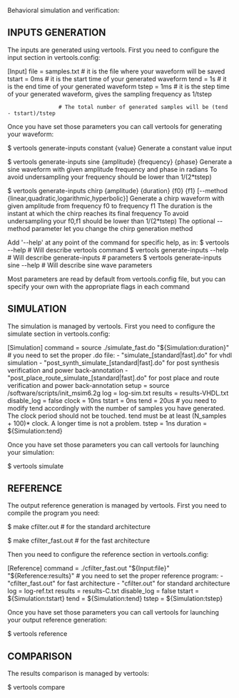 Behavioral simulation and verification:

## INPUTS GENERATION ##
The inputs are generated using vertools. First you need to configure the input section in vertools.config:

[Input]
file = samples.txt	# it is the file where your waveform will be saved
tstart = 0ms		# it is the start time of your generated waveform
tend = 1s			# it is the end time of your generated waveform
tstep = 1ms			# it is the step time of your generated waveform, gives the sampling frequency as 1/tstep

					# The total number of generated samples will be (tend - tstart)/tstep

Once you have set those parameters you can call vertools for generating your waveform:

 $ vertools generate-inputs constant {value} 
	Generate a constant value input
 
 $ vertools generate-inputs sine {amplitude} {frequency} {phase}
	Generate a sine waveform with given amplitude frequency and phase in radians
	To avoid undersampling your frequency should be lower than 1/(2*tstep)

 $ vertools generate-inputs chirp {amplitude} {duration} {f0} {f1} [--method {linear,quadratic,logarithmic,hyperbolic}]
	Generate a chirp waveform  with given amplitude from frequency f0 to frequency f1
	The duration is the instant at which the chirp reaches its final frequency 
	To avoid undersampling your f0,f1 should be lower than 1/(2*tstep)
	The optional --method parameter let you change the chirp generation method

Add '--help' at any point of the command for specific help, as in:
  $ vertools --help                        # Will describe vertools command
  $ vertools generate-inputs --help        # Will describe generate-inputs 
                                           # parameters
  $ vertools generate-inputs sine --help   # Will describe sine wave parameters

Most parameters are read by default from vertools.config file, but you can 
specify your own with the appropriate flags in each command


## SIMULATION ##
The simulation is managed by vertools. First you need to configure the simulate section in vertools.config:

[Simulation]
command = source ./simulate_fast.do "${Simulation:duration}"	# you need to set the proper .do file:
																- "simulate_[standard|fast].do" for vhdl simulation
																- "post_synth_simulate_[standard|fast].do" for post synthesis 
																	verification and power back-annotation
																- "post_place_route_simulate_[standard|fast].do" for post
																	place and route verification and power back-annotation
setup = source /software/scripts/init_msim6.2g
log = log-sim.txt
results = results-VHDL.txt
disable_log = false
clock = 10ns
tstart = 0ns
tend = 20us		# you need to modify tend accordingly with the number of samples you have generated. The clock period should not be touched.
					tend must be at least (N_samples + 100)* clock. A longer time is not a problem.
tstep = 1ns
duration = ${Simulation:tend}

Once you have set those parameters you can call vertools for launching your simulation:

 $ vertools simulate


## REFERENCE ##
The output reference generation is managed by vertools. First you need to compile the program you need:

 $ make cfilter.out			# for the standard architecture
 
 $ make cfilter_fast.out	# for the fast architecture
 
Then you need to configure the reference section in vertools.config:

[Reference]
command = ./cfilter_fast.out "${Input:file}" "${Reference:results}" 	# you need to set the proper reference program:
																		- "cfilter_fast.out" for fast architecture
																		- "cfilter.out" for standard architecture 
log = log-ref.txt
results = results-C.txt
disable_log = false
tstart = ${Simulation:tstart}
tend = ${Simulation:tend}
tstep = ${Simulation:tstep} 
 
Once you have set those parameters you can call vertools for launching your output reference generation:

 $ vertools reference


## COMPARISON ##

The results comparison is managed by vertools:

 $ vertools compare
 

